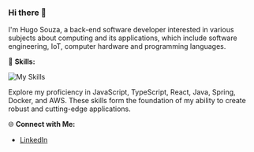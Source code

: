### Hi there 👋

I'm Hugo Souza, a back-end software developer interested in various subjects about computing and its applications, which include software engineering, IoT, computer hardware and programming languages.

🚀 **Skills:**

![My Skills](https://skillicons.dev/icons?i=js,ts,nest,react,java,spring,docker,aws)

Explore my proficiency in JavaScript, TypeScript, React, Java, Spring, Docker, and AWS. These skills form the foundation of my ability to create robust and cutting-edge applications.

🌐 **Connect with Me:**
- [LinkedIn](https://www.linkedin.com/in/hugosrc)
